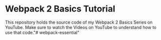 # Webpack 2 Basics Tutorial
This repository holds the source code of my Webpack 2 Basics Series on YouTube. Make sure to watch the Videos on YouTube to understand how to use that code."# webpack-essential" 

